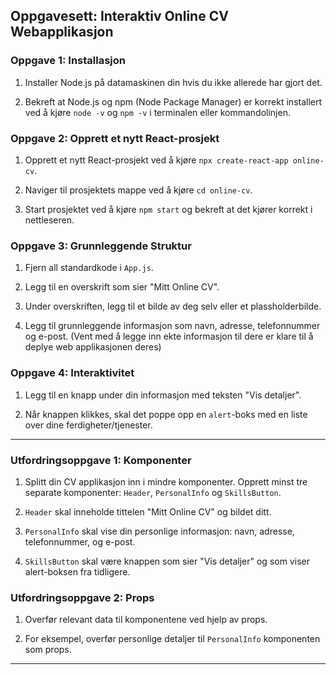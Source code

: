 
## Oppgavesett: Interaktiv Online CV Webapplikasjon

  

### Oppgave 1: Installasjon

1. Installer Node.js på datamaskinen din hvis du ikke allerede har gjort det.

2. Bekreft at Node.js og npm (Node Package Manager) er korrekt installert ved å kjøre `node -v` og `npm -v` i terminalen eller kommandolinjen.
  
### Oppgave 2: Opprett et nytt React-prosjekt

1. Opprett et nytt React-prosjekt ved å kjøre `npx create-react-app online-cv`.

2. Naviger til prosjektets mappe ved å kjøre `cd online-cv`.

3. Start prosjektet ved å kjøre `npm start` og bekreft at det kjører korrekt i nettleseren.

  

### Oppgave 3: Grunnleggende Struktur

1. Fjern all standardkode i `App.js`.

2. Legg til en overskrift som sier "Mitt Online CV".

3. Under overskriften, legg til et bilde av deg selv eller et plassholderbilde.

4. Legg til grunnleggende informasjon som navn, adresse, telefonnummer og e-post. (Vent med å legge inn ekte informasjon til dere er klare til å deplye web applikasjonen deres)

  

### Oppgave 4: Interaktivitet

1. Legg til en knapp under din informasjon med teksten "Vis detaljer".

2. Når knappen klikkes, skal det poppe opp en `alert`-boks med en liste over dine ferdigheter/tjenester.

 ---

### Utfordringsoppgave 1: Komponenter

1. Splitt din CV applikasjon inn i mindre komponenter. Opprett minst tre separate komponenter: `Header`, `PersonalInfo` og `SkillsButton`.

2.  `Header` skal inneholde tittelen "Mitt Online CV" og bildet ditt.

3.  `PersonalInfo` skal vise din personlige informasjon: navn, adresse, telefonnummer, og e-post.

4.  `SkillsButton` skal være knappen som sier "Vis detaljer" og som viser alert-boksen fra tidligere.

  

### Utfordringsoppgave 2: Props

1. Overfør relevant data til komponentene ved hjelp av props.

2. For eksempel, overfør personlige detaljer til `PersonalInfo` komponenten som props.


---